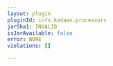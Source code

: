 ```yaml
---
layout: plugin
pluginId: info.kadaan.processors
jarSha1: INVALID
isJarAvailable: false
error: NONE
violations: []

---
```

